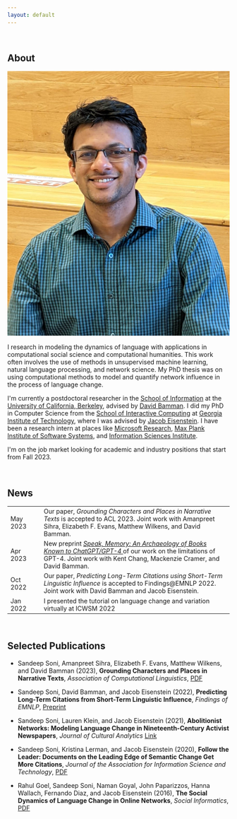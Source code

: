 ```yaml
---
layout: default
---
```


<br>

## About

<img class="profile-picture" src="pic.jpg">

I research in modeling the dynamics of language with applications in computational social science and computational humanities. This work often involves the use of methods in unsupervised machine learning, natural language processing, and network science. My PhD thesis was on using computational methods to model and quantify network influence in the process of language change.

I'm currently a postdoctoral researcher in the [School of Information](https://www.ischool.berkeley.edu) at the [University of California, Berkeley](https://www.berkeley.edu), advised by [David Bamman](https://people.ischool.berkeley.edu/~dbamman). I did my PhD in Computer Science from the [School of Interactive Computing](https://www.ic.gatech.edu/) at [Georgia Institute of Technology](https://www.gatech.edu/), where I was advised by [Jacob Eisenstein](https://jacobeisenstein.github.io/). I have been a research intern at places like [Microsoft Research](https://www.microsoft.com/en-us/research/), [Max Plank Institute of Software Systems](https://www.mpi-sws.org/), and [Information Sciences Institute](https://www.isi.edu/).

I'm on the job market looking for academic and industry positions that start from Fall 2023.

<br> 

## News

<table style="width:100%">	  

  <tr>
  <td width="15%"> May 2023</td>
  <td> Our paper, <i> Grounding Characters and Places in Narrative Texts </i> is accepted to ACL 2023. Joint work with Amanpreet Sihra, Elizabeth F. Evans, Matthew Wilkens, and David Bamman. </td>
  </tr> 

  <tr>
  <td width="15%"> Apr 2023</td>
  <td> New preprint <a href="https://arxiv.org/abs/2305.00118"> <i>Speak, Memory: An Archaeology of Books Known to ChatGPT/GPT-4 </i> </a> of our work on the limitations of GPT-4. Joint work with Kent Chang, Mackenzie Cramer, and David Bamman. </td>
  </tr>  

  <tr>
  <td width="15%"> Oct 2022</td>
  <td> Our paper, <i>Predicting Long-Term Citations using Short-Term Linguistic Influence</i> is accepted to Findings@EMNLP 2022. Joint work with David Bamman and Jacob Eisenstein.</td>
  </tr>  

  <tr>
  <td width="15%"> Jan 2022</td>
  <td> I presented the tutorial on language change and variation virtually at ICWSM 2022</td>
  </tr>

  <!--  
  <tr>
  <td width="15%"> Oct 2021</td>
  <td> I collaborated with <a href="https://ccgilroy.com/"> Connor Gilroy </a> to give an online tutorial on language change and variation for the <a href="https://nlp-css-201-tutorials.github.io/nlp-css-201-tutorials/"> NLP+CSS 201 tutorial series </a>. Check out the <a href="https://github.com/sandeepsoni/comparing-word2vec-models">material</a> we prepared.</td>
  </tr>
  
  <tr>
  <td width="15%"> Sep 2021</td>
  <td> I started in my new position as a postdoctoral scholar at the school of information, UC Berkeley</td>
  </tr>

  <tr>
  <td width="15%"> Jun 2021</td>
  <td> I defended my thesis on modeling language change from timestamped text. You can read it <a href="https://smartech.gatech.edu/handle/1853/67138">here</a>.</td>
  </tr>
  -->
  
  <!--	
  <tr>
  <td width="15%"> Jan 2021</td>
  <td> Invited to give a talk at the <a href="https://nlg.isi.edu/nl-seminar/"> USC ISI Natural Language seminar series</a>.</td>
  </tr>
  -->
  
  <!--
  <tr>
  <td width="15%"> Oct 2020</td>
  <td> Our paper, <i>Abolitionist Networks: Modeling Language Change in Nineteenth-Century Activist Newspapers</i> is accepted to the Journal of Cultural Analytics. Joint work with Lauren Klein and Jacob Eisenstein.</td>
  </tr>
  -->
  
  <!--
  <tr>
    <td width="15%">Aug 2020</td>
    <td>Our paper, <i>Follow the Leader: Documents on the Leading Edge of Semantic Change Get More Citations</i> <a href="https://arxiv.org/pdf/1909.04189.pdf">[Preprint]</a>, is to appear in <a href="https://asistdl.onlinelibrary.wiley.com/journal/23301643">JASIST</a>. Joint work with Kristina Lerman and Jacob Eisenstein.</td>
  </tr>
  -->
  
  <!--
  <tr>
    <td width="15%">May 2020</td>
    <td>Presented my thesis proposal. I'm now a PhD candidate! </td>
  </tr>
  -->
  <!--
  <tr>
    <td width="15%">May 2020</td>
    <td>New <a href="https://arxiv.org/pdf/2005.12423.pdf"> preprint </a> of our work on counter hate speech in COVID19 discourse on Twitter.</td>
  </tr>
  -->
</table>


<br>

## Selected Publications
- Sandeep Soni, Amanpreet Sihra, Elizabeth F. Evans, Matthew Wilkens, and David Bamman (2023), **Grounding Characters and Places in Narrative Texts**, *Association of Computational Linguistics*, [PDF](https://arxiv.org/pdf/2305.17561.pdf)

- Sandeep Soni, David Bamman, and Jacob Eisenstein (2022), **Predicting Long-Term Citations from Short-Term Linguistic Influence**, *Findings of EMNLP*, [Preprint](https://arxiv.org/pdf/2210.13628)

- Sandeep Soni, Lauren Klein, and Jacob Eisenstein (2021), **Abolitionist Networks: Modeling Language Change in Nineteenth-Century Activist Newspapers**, *Journal of Cultural Analytics* [Link](https://culturalanalytics.org/article/18841-abolitionist-networks-modeling-language-change-in-nineteenth-century-activist-newspapers)

- Sandeep Soni, Kristina Lerman, and Jacob Eisenstein (2020), **Follow the Leader: Documents on the Leading Edge of Semantic Change Get More Citations**, *Journal of the Association for Information Science and Technology*, [PDF](https://arxiv.org/pdf/1909.04189.pdf)

- Rahul Goel, Sandeep Soni, Naman Goyal, John Paparizzos, Hanna Wallach, Fernando Diaz, and Jacob Eisenstein (2016), **The Social Dynamics of Language Change in Online Networks**, *Social Informatics*, [PDF](https://arxiv.org/pdf/1609.02075.pdf)

<br>

<!-- ## Teaching

Spring 2021: TA for CSE 6240 [Web Search and Text Mining]()

Fall 2020: TA for CS 7650/4650 [Natural Language Processing](https://www.cc.gatech.edu/classes/AY2021/cs7650_fall/)

Fall 2019: TA for CS 6474/4803 [Social Computing](http://www.munmund.net/CS6474_Fall2019.html)  
  
Fall 2015: TA for CS 7650/4650 [Natural Language Processing](https://github.com/jacobeisenstein/gt-nlp-class)

<br> -->
